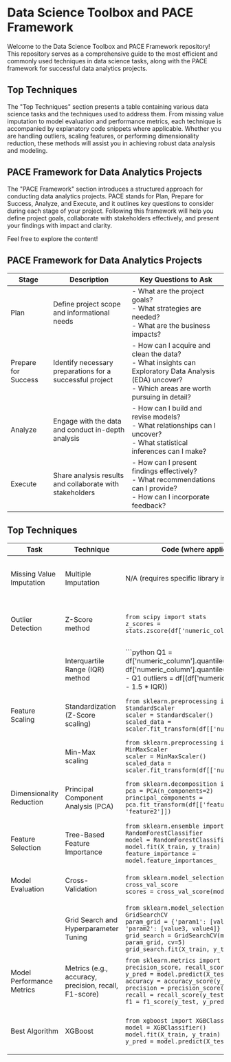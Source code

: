 # Data Science Toolbox and PACE Framework

Welcome to the Data Science Toolbox and PACE Framework repository! This repository serves as a comprehensive guide to the most efficient and commonly used techniques in data science tasks, along with the PACE framework for successful data analytics projects.

## Top Techniques

The "Top Techniques" section presents a table containing various data science tasks and the techniques used to address them. From missing value imputation to model evaluation and performance metrics, each technique is accompanied by explanatory code snippets where applicable. Whether you are handling outliers, scaling features, or performing dimensionality reduction, these methods will assist you in achieving robust data analysis and modeling.

## PACE Framework for Data Analytics Projects

The "PACE Framework" section introduces a structured approach for conducting data analytics projects. PACE stands for Plan, Prepare for Success, Analyze, and Execute, and it outlines key questions to consider during each stage of your project. Following this framework will help you define project goals, collaborate with stakeholders effectively, and present your findings with impact and clarity.

Feel free to explore the content!



## PACE Framework for Data Analytics Projects

| Stage                      | Description                                           | Key Questions to Ask                                  |
|----------------------------|-------------------------------------------------------|------------------------------------------------------|
| Plan                       | Define project scope and informational needs         | - What are the project goals?<br>- What strategies are needed?<br>- What are the business impacts?          |
| Prepare for Success        | Identify necessary preparations for a successful project | - How can I acquire and clean the data?<br>- What insights can Exploratory Data Analysis (EDA) uncover?<br>- Which areas are worth pursuing in detail? |
| Analyze                    | Engage with the data and conduct in-depth analysis   | - How can I build and revise models?<br>- What relationships can I uncover?<br>- What statistical inferences can I make? |
| Execute                    | Share analysis results and collaborate with stakeholders | - How can I present findings effectively?<br>- What recommendations can I provide?<br>- How can I incorporate feedback? |



## Top Techniques

| Task                      | Technique                           | Code (where applicable)                                  | Description                                                                                                 |
|---------------------------|-------------------------------------|----------------------------------------------------------|-------------------------------------------------------------------------------------------------------------|
| Missing Value Imputation  | Multiple Imputation                 | N/A (requires specific library implementations)           | A technique to handle missing data by generating multiple imputed datasets to improve analysis.          |
| Outlier Detection         | Z-Score method                     | `from scipy import stats`<br>`z_scores = stats.zscore(df['numeric_column'])` | Identifies outliers using the Z-Score method based on standard deviations from the mean.                  |
|                           | Interquartile Range (IQR) method    | ```python                                    Q1 = df['numeric_column'].quantile(0.25)                                    Q3 = df['numeric_column'].quantile(0.75)                                    IQR = Q3 - Q1                                    outliers = df[(df['numeric_column'] < (Q1 - 1.5 * IQR)) | (df['numeric_column'] > (Q3 + 1.5 * IQR))]``` | Identifies outliers using the IQR method based on the range between the first and third quartiles.        |
| Feature Scaling           | Standardization (Z-Score scaling)   | `from sklearn.preprocessing import StandardScaler`<br>`scaler = StandardScaler()`<br>`scaled_data = scaler.fit_transform(df[['numeric_column']])` | Scales numeric features to have a mean of 0 and standard deviation of 1.                                   |
|                           | Min-Max scaling                    | `from sklearn.preprocessing import MinMaxScaler`<br>`scaler = MinMaxScaler()`<br>`scaled_data = scaler.fit_transform(df[['numeric_column']])` | Scales numeric features to a specified range, usually [0, 1].                                              |
| Dimensionality Reduction  | Principal Component Analysis (PCA) | `from sklearn.decomposition import PCA`<br>`pca = PCA(n_components=2)`<br>`principal_components = pca.fit_transform(df[['feature1', 'feature2']])` | Reduces the dimensionality of data while retaining important information using PCA.                       |
| Feature Selection         | Tree-Based Feature Importance      | `from sklearn.ensemble import RandomForestClassifier`<br>`model = RandomForestClassifier()`<br>`model.fit(X_train, y_train)`<br>`feature_importance = model.feature_importances_` | Determines the importance of features using tree-based models, like Random Forests.                       |
| Model Evaluation          | Cross-Validation                   | `from sklearn.model_selection import cross_val_score`<br>`scores = cross_val_score(model, X, y, cv=5)` | Evaluates model performance using cross-validation to mitigate overfitting.                                |
|                           | Grid Search and Hyperparameter Tuning | `from sklearn.model_selection import GridSearchCV`<br>`param_grid = {'param1': [value1, value2], 'param2': [value3, value4]}`<br>`grid_search = GridSearchCV(model, param_grid, cv=5)`<br>`grid_search.fit(X_train, y_train)` | Optimizes model hyperparameters using an exhaustive grid search.                                            |
| Model Performance Metrics | Metrics (e.g., accuracy, precision, recall, F1-score) | `from sklearn.metrics import accuracy_score, precision_score, recall_score, f1_score`<br>`y_pred = model.predict(X_test)`<br>`accuracy = accuracy_score(y_test, y_pred)`<br>`precision = precision_score(y_test, y_pred)`<br>`recall = recall_score(y_test, y_pred)`<br>`f1 = f1_score(y_test, y_pred)` | Calculates common performance metrics like accuracy, precision, recall, and F1-score for classification models. |
| Best Algorithm            | XGBoost                             | `from xgboost import XGBClassifier`<br>`model = XGBClassifier()`<br>`model.fit(X_train, y_train)`<br>`y_pred = model.predict(X_test)` | Utilizes the XGBoost algorithm, a powerful gradient boosting technique, for classification tasks.         |

